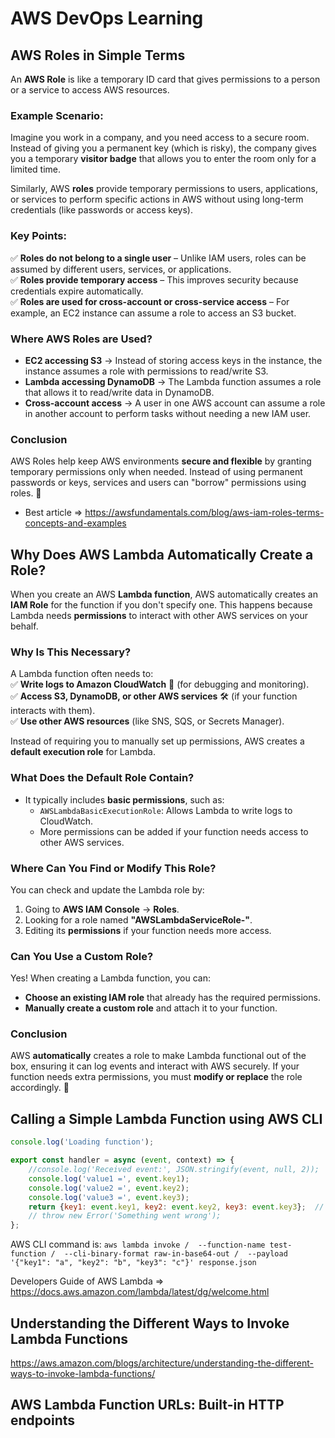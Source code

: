 # AWS DevOps Learning

## **AWS Roles in Simple Terms**  

An **AWS Role** is like a temporary ID card that gives permissions to a person or a service to access AWS resources.  

### **Example Scenario:**  
Imagine you work in a company, and you need access to a secure room. Instead of giving you a permanent key (which is risky), the company gives you a temporary **visitor badge** that allows you to enter the room only for a limited time.  

Similarly, AWS **roles** provide temporary permissions to users, applications, or services to perform specific actions in AWS without using long-term credentials (like passwords or access keys).  

### **Key Points:**  
✅ **Roles do not belong to a single user** – Unlike IAM users, roles can be assumed by different users, services, or applications.  
✅ **Roles provide temporary access** – This improves security because credentials expire automatically.  
✅ **Roles are used for cross-account or cross-service access** – For example, an EC2 instance can assume a role to access an S3 bucket.  

### **Where AWS Roles are Used?**  
- **EC2 accessing S3** → Instead of storing access keys in the instance, the instance assumes a role with permissions to read/write S3.  
- **Lambda accessing DynamoDB** → The Lambda function assumes a role that allows it to read/write data in DynamoDB.  
- **Cross-account access** → A user in one AWS account can assume a role in another account to perform tasks without needing a new IAM user.  

### **Conclusion**  
AWS Roles help keep AWS environments **secure and flexible** by granting temporary permissions only when needed. Instead of using permanent passwords or keys, services and users can "borrow" permissions using roles. 🚀

- Best article => https://awsfundamentals.com/blog/aws-iam-roles-terms-concepts-and-examples

## **Why Does AWS Lambda Automatically Create a Role?**  

When you create an AWS **Lambda function**, AWS automatically creates an **IAM Role** for the function if you don't specify one. This happens because Lambda needs **permissions** to interact with other AWS services on your behalf.  

### **Why Is This Necessary?**  
A Lambda function often needs to:  
✅ **Write logs to Amazon CloudWatch** 📜 (for debugging and monitoring).  
✅ **Access S3, DynamoDB, or other AWS services** 🛠 (if your function interacts with them).  
✅ **Use other AWS resources** (like SNS, SQS, or Secrets Manager).  

Instead of requiring you to manually set up permissions, AWS creates a **default execution role** for Lambda.  

### **What Does the Default Role Contain?**  
- It typically includes **basic permissions**, such as:  
  - `AWSLambdaBasicExecutionRole`: Allows Lambda to write logs to CloudWatch.  
  - More permissions can be added if your function needs access to other AWS services.  

### **Where Can You Find or Modify This Role?**  
You can check and update the Lambda role by:  
1. Going to **AWS IAM Console** → **Roles**.  
2. Looking for a role named **"AWSLambdaServiceRole-<FunctionName>"**.  
3. Editing its **permissions** if your function needs more access.  

### **Can You Use a Custom Role?**  
Yes! When creating a Lambda function, you can:  
- **Choose an existing IAM role** that already has the required permissions.  
- **Manually create a custom role** and attach it to your function.  

### **Conclusion**  
AWS **automatically** creates a role to make Lambda functional out of the box, ensuring it can log events and interact with AWS securely. If your function needs extra permissions, you must **modify or replace** the role accordingly. 🚀

## **Calling a Simple Lambda Function using AWS CLI**

```javascript
console.log('Loading function');

export const handler = async (event, context) => {
    //console.log('Received event:', JSON.stringify(event, null, 2));
    console.log('value1 =', event.key1);
    console.log('value2 =', event.key2);
    console.log('value3 =', event.key3);
    return {key1: event.key1, key2: event.key2, key3: event.key3};  // Echo back the first key value
    // throw new Error('Something went wrong');
};
```

AWS CLI command is:
`aws lambda invoke / 
--function-name test-function / 
--cli-binary-format raw-in-base64-out / 
--payload '{"key1": "a", "key2": "b", "key3": "c"}' response.json`

Developers Guide of AWS Lambda => https://docs.aws.amazon.com/lambda/latest/dg/welcome.html

## Understanding the Different Ways to Invoke Lambda Functions

https://aws.amazon.com/blogs/architecture/understanding-the-different-ways-to-invoke-lambda-functions/

## AWS Lambda Function URLs: Built-in HTTP endpoints
